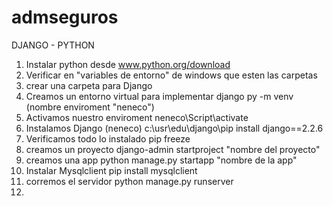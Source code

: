 # admseguros

DJANGO - PYTHON

1) Instalar  python desde www.python.org/download
2) Verificar en "variables de entorno" de windows que esten las carpetas
3) crear una carpeta para Django
4) Creamos un entorno virtual  para implementar django
   py -m venv (nombre enviroment "neneco")
5) Activamos nuestro enviroment
   neneco\Script\activate
6) Instalamos Django 
   (neneco) c:\usr\edu\django\pip install django==2.2.6
7) Verificamos todo lo instalado
   pip freeze
8) creamos un proyecto
   django-admin startproject "nombre del proyecto"
9) creamos una app
   python manage.py startapp "nombre de la app"
10) Instalar Mysqlclient
    pip install mysqlclient
11) corremos el servidor
    python manage.py runserver 
12) 
